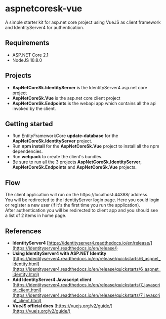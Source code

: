 # aspnetcoresk-vue
A simple starter kit for asp.net core project using VueJS as client framework and IdentityServer4 for authentication.

## Requirements
- ASP.NET Core 2.1
- NodeJS 10.8.0

## Projects
- **AspNetCoreSk.IdentityServer** is the IdentityServer4 asp.net core project
- **AspNetCoreSk.Vue** is the asp.net core client project
- **AspNetCoreSk.Endpoints** is the webapi app which contains all the api invoked by the client.

## Getting started
- Run EntityFrameworkCore **update-database** for the **AspNetCoreSk.IdentityServer** project.
- Run **npm install** for the **AspNetCoreSk.Vue** project to install all the npm dependencies.
- Run **webpack** to create the client's bundles.
- Be sure to run all the 3 projects **AspNetCoreSk.IdentityServer**, **AspNetCoreSk.Endpoints** and **AspNetCoreSk.Vue** projects.

## Flow
The client application will run on the https://localhost:44388/ address.<br/>
You will be redirected to the IdentityServer login page. Here you could login or register a new user (if it's the first time you run the application).<br/>
After authentication you will be redirected to client app and you should see a list of 2 items in home page.

## References
- **IdentityServer4** [https://identityserver4.readthedocs.io/en/release/](https://identityserver4.readthedocs.io/en/release/)
- **Using IdentityServer4 with ASP.NET Identity** [https://identityserver4.readthedocs.io/en/release/quickstarts/6_aspnet_identity.html](https://identityserver4.readthedocs.io/en/release/quickstarts/6_aspnet_identity.html)
- **Add IdentityServer4 Javascript client** [https://identityserver4.readthedocs.io/en/release/quickstarts/7_javascript_client.html](https://identityserver4.readthedocs.io/en/release/quickstarts/7_javascript_client.html)
- **VueJS official docs** [https://vuejs.org/v2/guide/](https://vuejs.org/v2/guide/)
